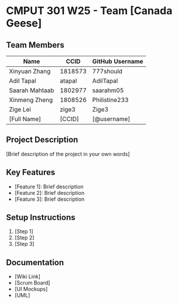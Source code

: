 # CMPUT 301 W25 - Team [Canada Geese]

## Team Members

| Name        | CCID   | GitHub Username |
| ----------- | ------ | --------------- |
| Xinyuan Zhang | 1818573 | 777should    |
| Adil Tapal  | atapal | AdilTapal       |
| Saarah Mahtaab| 1802977 | saarahm05    |
| Xinmeng Zheng | 1808526 | Philistine233     |
| Zige Lei | zige3 | Zige3     |
| [Full Name] | [CCID] | [@username]     |

## Project Description

[Brief description of the project in your own words]

## Key Features

- [Feature 1]: Brief description
- [Feature 2]: Brief description
- [Feature 3]: Brief description

## Setup Instructions

1. [Step 1]
2. [Step 2]
3. [Step 3]

## Documentation

- [Wiki Link]
- [Scrum Board]
- [UI Mockups]
- [UML]
